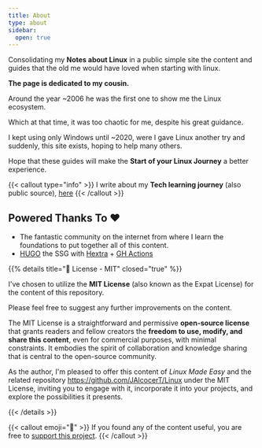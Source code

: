 ```yaml
---
title: About
type: about
sidebar:
  open: true
---
```


Consolidating my **Notes about Linux** in a public simple site the content and guides that the old me would have loved when starting with linux.

**The page is dedicated to my cousin.**

Around the year ~2006 he was the first one to show me the Linux ecosystem.

Which at that time, it was too chaotic for me, despite his great guidance.

I kept using only Windows until ~2020, were I gave Linux another try and suddenly, this site exists, hoping to help many others.

Hope that these guides will make the **Start of your Linux Journey** a better experience.

{{< callout type="info" >}}
I write about my **Tech learning journey** (also public source), [here](https://jalcocert.github.io/JAlcocerT/)
{{< /callout >}}

## Powered Thanks To ❤️ 

* The fantastic community on the internet from where I learn the foundations to put together all of this content.
* [HUGO](https://github.com/gohugoio/hugo) the SSG with [Hextra](https://github.com/imfing/hextra) + [GH Actions](https://github.com/JAlcocerT/Linux/tree/main/.github/workflows)


{{% details title="📜 License - MIT" closed="true" %}}

I've chosen to utilize the **MIT License** (also known as the Expat License) for the content of this repository.

Please feel free to suggest any further improvements on the content.

The MIT License is a straightforward and permissive **open-source license** that grants readers and fellow creators the **freedom to use, modify, and share this content**, even for commercial purposes, with minimal constraints. It embodies the spirit of collaboration and knowledge sharing that is central to the open-source community.

As the author, I'm pleased to offer this content of *Linux Made Easy* and the related repository <https://github.com/JAlcocerT/Linux> under the MIT License, inviting you to engage with it, incorporate it into your projects, and explore the possibilities it presents.

{{< /details >}}


{{< callout emoji="📢" >}}
If you found any of the content useful, you are free to [support this project](https://ko-fi.com/jalcocertech).
{{< /callout >}}